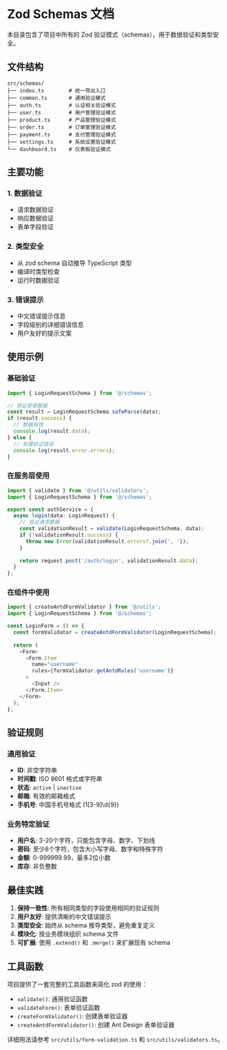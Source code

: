 # Zod Schemas 文档

本目录包含了项目中所有的 Zod 验证模式（schemas），用于数据验证和类型安全。

## 文件结构

```
src/schemas/
├── index.ts        # 统一导出入口
├── common.ts       # 通用验证模式
├── auth.ts         # 认证相关验证模式
├── user.ts         # 用户管理验证模式
├── product.ts      # 产品管理验证模式
├── order.ts        # 订单管理验证模式
├── payment.ts      # 支付管理验证模式
├── settings.ts     # 系统设置验证模式
└── dashboard.ts    # 仪表板验证模式
```

## 主要功能

### 1. 数据验证
- 请求数据验证
- 响应数据验证
- 表单字段验证

### 2. 类型安全
- 从 zod schema 自动推导 TypeScript 类型
- 编译时类型检查
- 运行时数据验证

### 3. 错误提示
- 中文错误提示信息
- 字段级别的详细错误信息
- 用户友好的提示文案

## 使用示例

### 基础验证
```typescript
import { LoginRequestSchema } from '@/schemas';

// 验证登录数据
const result = LoginRequestSchema.safeParse(data);
if (result.success) {
  // 数据有效
  console.log(result.data);
} else {
  // 处理验证错误
  console.log(result.error.errors);
}
```

### 在服务层使用
```typescript
import { validate } from '@/utils/validators';
import { LoginRequestSchema } from '@/schemas';

export const authService = {
  async login(data: LoginRequest) {
    // 验证请求数据
    const validationResult = validate(LoginRequestSchema, data);
    if (!validationResult.success) {
      throw new Error(validationResult.errors?.join(', '));
    }
    
    return request.post('/auth/login', validationResult.data);
  }
};
```

### 在组件中使用
```typescript
import { createAntdFormValidator } from '@/utils';
import { LoginRequestSchema } from '@/schemas';

const LoginForm = () => {
  const formValidator = createAntdFormValidator(LoginRequestSchema);
  
  return (
    <Form>
      <Form.Item
        name="username"
        rules={formValidator.getAntdRules('username')}
      >
        <Input />
      </Form.Item>
    </Form>
  );
};
```

## 验证规则

### 通用验证
- **ID**: 非空字符串
- **时间戳**: ISO 8601 格式或字符串
- **状态**: `active` | `inactive`
- **邮箱**: 有效的邮箱格式
- **手机号**: 中国手机号格式 (1[3-9]\d{9})

### 业务特定验证
- **用户名**: 3-20个字符，只能包含字母、数字、下划线
- **密码**: 至少8个字符，包含大小写字母、数字和特殊字符
- **金额**: 0-999999.99，最多2位小数
- **库存**: 非负整数

## 最佳实践

1. **保持一致性**: 所有相同类型的字段使用相同的验证规则
2. **用户友好**: 提供清晰的中文错误提示
3. **类型安全**: 始终从 schema 推导类型，避免重复定义
4. **模块化**: 按业务模块组织 schema 文件
5. **可扩展**: 使用 `.extend()` 和 `.merge()` 来扩展现有 schema

## 工具函数

项目提供了一套完整的工具函数来简化 zod 的使用：

- `validate()`: 通用验证函数
- `validateForm()`: 表单验证函数
- `createFormValidator()`: 创建表单验证器
- `createAntdFormValidator()`: 创建 Ant Design 表单验证器

详细用法请参考 `src/utils/form-validation.ts` 和 `src/utils/validators.ts`。 